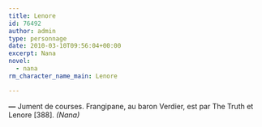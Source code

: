 ```yaml
---
title: Lenore
id: 76492
author: admin
type: personnage
date: 2010-03-10T09:56:04+00:00
excerpt: Nana
novel:
  - nana
rm_character_name_main: Lenore

---
```

**—** Jument de courses. Frangipane, au baron Verdier, est par The Truth et Lenore [388]. _(Nana)_